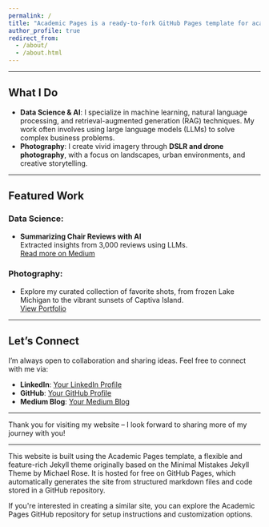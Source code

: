 ```yaml
---
permalink: /
title: "Academic Pages is a ready-to-fork GitHub Pages template for academic personal websites"
author_profile: true
redirect_from: 
  - /about/
  - /about.html
---
```


---

## **What I Do**
- **Data Science & AI**: I specialize in machine learning, natural language processing, and retrieval-augmented generation (RAG) techniques. My work often involves using large language models (LLMs) to solve complex business problems.
- **Photography**: I create vivid imagery through **DSLR and drone photography**, with a focus on landscapes, urban environments, and creative storytelling.

---
## **Featured Work**
### Data Science:
- **Summarizing Chair Reviews with AI**  
  Extracted insights from 3,000 reviews using LLMs.  
  [Read more on Medium](https://medium.com/@stephensaidso/how-i-used-ai-to-summarize-3-000-chair-reviews-in-minutes-a83768af984d)

### Photography:
- Explore my curated collection of favorite shots, from frozen Lake Michigan to the vibrant sunsets of Captiva Island.  
  [View Portfolio](../photography/)
---

## **Let’s Connect**
I’m always open to collaboration and sharing ideas. Feel free to connect with me via:
- **LinkedIn**: [Your LinkedIn Profile](#)
- **GitHub**: [Your GitHub Profile](#)
- **Medium Blog**: [Your Medium Blog](https://medium.com/@stephensaidso)

---

Thank you for visiting my website – I look forward to sharing more of my journey with you!

---

This website is built using the Academic Pages template, a flexible and feature-rich Jekyll theme originally based on the Minimal Mistakes Jekyll Theme by Michael Rose. It is hosted for free on GitHub Pages, which automatically generates the site from structured markdown files and code stored in a GitHub repository.

If you're interested in creating a similar site, you can explore the Academic Pages GitHub repository for setup instructions and customization options.

